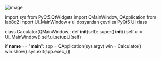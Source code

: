 ![image](https://github.com/user-attachments/assets/23024b13-852a-437d-bfa5-c08922a0cb3b)

import sys
from PyQt5.QtWidgets import QMainWindow, QApplication
from lab8q2 import Ui_MainWindow  # ui dosyandan çevrilen PyQt5 UI class

class Calculator(QMainWindow):
    def __init__(self):
        super().__init__()
        self.ui = Ui_MainWindow()
        self.ui.setupUi(self)
        
        
        


if __name__ == "__main__":
    app = QApplication(sys.argv)
    win = Calculator()
    win.show()
    sys.exit(app.exec_())
    
